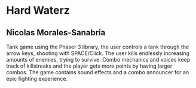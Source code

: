 # Hard Waterz
## Nicolas Morales-Sanabria

Tank game using the Phaser 3 library, the user controls a tank through the arrow keys, shooting with SPACE/Click. The user kills endlessly increasing amounts of enemies, trying to survive. Combo mechanics and voices keep track of killstreaks and the player gets more points by having larger combos. The game contains sound effects and a combo announcer for an epic fighting experience.